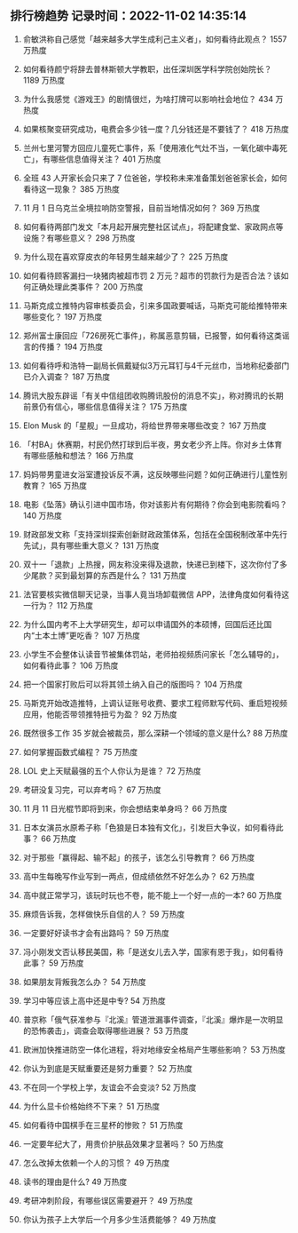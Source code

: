 
## 排行榜趋势 记录时间：2022-11-02 14:35:14
  
  1. 俞敏洪称自己感觉「越来越多大学生成利己主义者」，如何看待此观点？ 1557 万热度
    
  2. 如何看待颜宁将辞去普林斯顿大学教职，出任深圳医学科学院创始院长？ 1189 万热度
    
  3. 为什么我感觉《游戏王》的剧情很烂，为啥打牌可以影响社会地位？ 434 万热度
    
  4. 如果核聚变研究成功，电费会多少钱一度？几分钱还是不要钱了？ 418 万热度
    
  5. 兰州七里河警方回应儿童死亡事件，系「使用液化气灶不当，一氧化碳中毒死亡」，有哪些信息值得关注？ 401 万热度
    
  6. 全班 43 人开家长会只来了 7 位爸爸，学校称未来准备策划爸爸家长会，如何看待这一现象？ 385 万热度
    
  7. 11 月 1 日乌克兰全境拉响防空警报，目前当地情况如何？ 369 万热度
    
  8. 如何看待两部门发文「本月起开展完整社区试点」，将配建食堂、家政网点等设施？有哪些意义？ 298 万热度
    
  9. 为什么现在喜欢穿皮衣的年轻男生越来越少了？ 225 万热度
    
  10. 如何看待顾客漏扫一块猪肉被超市罚 2 万元？超市的罚款行为是否合法？该如何正确处理此类事件？ 200 万热度
    
  11. 马斯克成立推特内容审核委员会，引来多国政要喊话，马斯克可能给推特带来哪些变化？ 197 万热度
    
  12. 郑州富士康回应「726房死亡事件」，称属恶意剪辑，已报警，如何看待这类谣言的传播？ 194 万热度
    
  13. 如何看待呼和浩特一副局长佩戴疑似3万元耳钉与4千元丝巾，当地称纪委部门已介入调查？ 187 万热度
    
  14. 腾讯大股东辟谣「有关中信组团收购腾讯股份的消息不实」，称对腾讯的长期前景仍有信心，哪些信息值得关注？ 175 万热度
    
  15. Elon Musk 的「星舰」一旦成功，将给世界带来哪些改变？ 167 万热度
    
  16. 「村BA」休赛期，村民仍然打球到后半夜，男女老少齐上阵。你对乡土体育有哪些感触和想法？ 166 万热度
    
  17. 妈妈带男童进女浴室遭投诉反不满，这反映哪些问题？如何正确进行儿童性别教育？ 165 万热度
    
  18. 电影《坠落》确认引进中国市场，你对该影片有何期待？你会到电影院看吗？ 140 万热度
    
  19. 财政部发文称「支持深圳探索创新财政政策体系，包括在全国税制改革中先行先试」，具有哪些重大意义？ 131 万热度
    
  20. 双十一「退款」上热搜，网友称没来得及退款，快递已到楼下，这次你付了多少尾款？买到最划算的东西是什么？ 131 万热度
    
  21. 法官要核实微信聊天记录，当事人竟当场卸载微信 APP，法律角度如何看待这一行为？ 112 万热度
    
  22. 为什么国内考不上大学研究生，却可以申请国外的本硕博，回国后还比国内“土本土博”更吃香？ 107 万热度
    
  23. 小学生不会整体认读音节被集体罚站，老师拍视频质问家长「怎么辅导的」，如何看待此事？ 106 万热度
    
  24. 把一个国家打败后可以将其领土纳入自己的版图吗？ 104 万热度
    
  25. 马斯克开始改造推特，上调认证账号收费、要求工程师默写代码、重启短视频应用，他能否带领推特扭亏为盈？ 92 万热度
    
  26. 既然很多工作 35 岁就会被裁员，那么深耕一个领域的意义是什么? 88 万热度
    
  27. 如何掌握函数式编程？ 75 万热度
    
  28. LOL 史上天赋最强的五个人你认为是谁？ 72 万热度
    
  29. 考研没复习完，可以弃考吗？ 67 万热度
    
  30. 11 月 11 日光棍节即将到来，你会想结束单身吗？ 66 万热度
    
  31. 日本女演员水原希子称「色狼是日本独有文化」，引发巨大争议，如何看待此事？ 66 万热度
    
  32. 对于那些「赢得起、输不起」的孩子，该怎么引导教育？ 66 万热度
    
  33. 高中生每晚写作业写到一两点，但成绩依然不好怎么办？ 62 万热度
    
  34. 高中就正常学习，该玩时玩也不卷，能不能上一个好一点的一本? 60 万热度
    
  35. 麻烦告诉我，怎样做快乐自信的人？ 59 万热度
    
  36. 一定要好好读书才会有出路吗？ 59 万热度
    
  37. 冯小刚发文否认移民美国，称「是送女儿去入学，国家有恩于我」，如何看待此事？ 59 万热度
    
  38. 如果朋友背叛我怎么办？ 54 万热度
    
  39. 学习中等应该上高中还是中专? 54 万热度
    
  40. 普京称「俄气获准参与『北溪』管道泄漏事件调查，『北溪』爆炸是一次明显的恐怖袭击」，调查会取得哪些进展？ 53 万热度
    
  41. 欧洲加快推进防空一体化进程，将对地缘安全格局产生哪些影响？ 53 万热度
    
  42. 你认为到底是天赋重要还是努力重要？ 52 万热度
    
  43. 不在同一个学校上学，友谊会不会变淡? 52 万热度
    
  44. 为什么显卡价格始终不下来？ 51 万热度
    
  45. 如何看待中国棋手在三星杯的惨败？ 51 万热度
    
  46. 一定要年纪大了，用贵价护肤品效果才显著吗？ 50 万热度
    
  47. 怎么改掉太依赖一个人的习惯？ 49 万热度
    
  48. 读书的理由是什么? 49 万热度
    
  49. 考研冲刺阶段，有哪些误区需要避开？ 49 万热度
    
  50. 你认为孩子上大学后一个月多少生活费能够？ 49 万热度
    